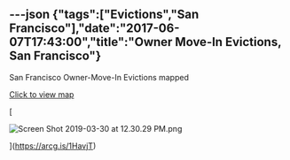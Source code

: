 ---json
{"tags":["Evictions","San Francisco"],"date":"2017-06-07T17:43:00","title":"Owner Move-In Evictions, San Francisco"}
---

San Francisco Owner-Move-In Evictions mapped

[Click to view map](https://arcg.is/1HavjT)

[

![Screen Shot 2019-03-30 at 12.30.29 PM.png](/assets/uploads/Screen+Shot+2019-03-30+at+12.30.29+PM.png)

](https://arcg.is/1HavjT)